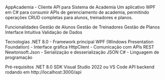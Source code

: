 AppAcademia - Cliente API para Sistema de Academia
Um aplicativo WPF em C# para consumir APIs de gerenciamento de academia, permitindo operações CRUD completas para alunos, treinadores e planos.

Funcionalidades
Gestão de Alunos
Gestão de Treinadores
Gestão de Planos
Interface Intuitiva
Validação de Dados

Tecnologias
.NET 8.0 - Framework principal
WPF (Windows Presentation Foundation) - Interface gráfica
HttpClient - Comunicação com APIs REST
Newtonsoft.Json - Serialização e desserialização JSON
C# - Linguagem de programação

Pré-requisitos
.NET 8.0 SDK
Visual Studio 2022 ou VS Code
API backend rodando em http://localhost:3000/api
